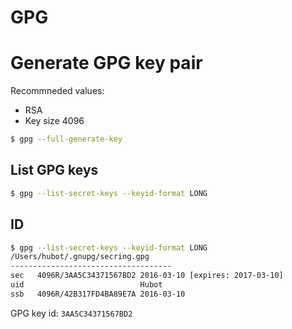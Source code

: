 # GPG

# Generate GPG key pair

Recommneded values:
 - RSA
 - Key size 4096

```bash
$ gpg --full-generate-key
```

## List GPG keys

```bash
$ gpg --list-secret-keys --keyid-format LONG
```

## ID

```bash
$ gpg --list-secret-keys --keyid-format LONG
/Users/hubot/.gnupg/secring.gpg
------------------------------------
sec   4096R/3AA5C34371567BD2 2016-03-10 [expires: 2017-03-10]
uid                          Hubot
ssb   4096R/42B317FD4BA89E7A 2016-03-10
```

GPG key id: `3AA5C34371567BD2`

